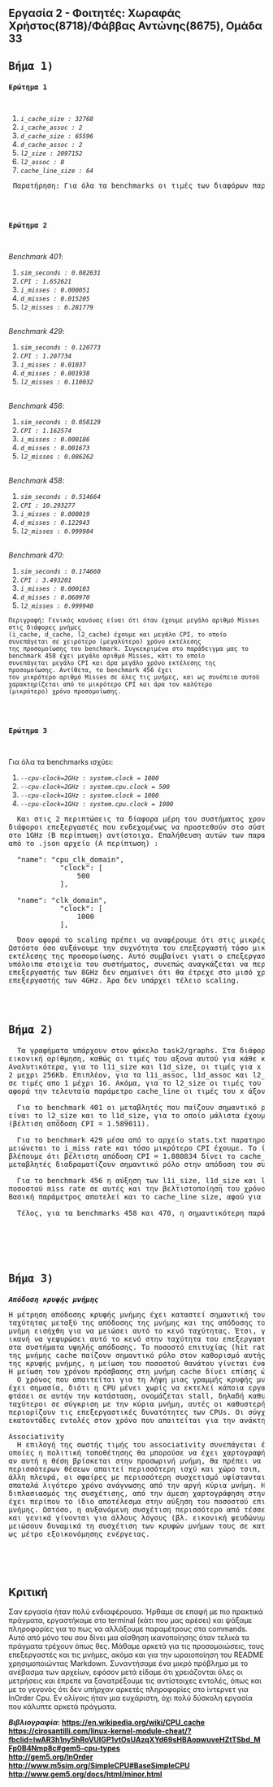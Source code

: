 ## Εργασία 2 - Φοιτητές: Χωραφάς Χρήστος(8718)/Φάββας Αντώνης(8675), Ομάδα 33

## <pre>Βήμα 1)</pre>  


<pre><b>Ερώτημα 1</b></pre>  <br>
  1. _`i_cache_size : 32768`_  
  2. _`i_cache_assoc : 2`_  
  3. _`d_cache_size : 65596`_  
  4. _`d_cache_assoc : 2`_  
  5. _`l2_size : 2097152`_    
  6. _`l2_assoc : 8`_    
  7. _`cache_line_size : 64`_  
  
   <pre> Παρατήρηση: Για όλα τα benchmarks οι τιμές των διαφόρων παραμέτρων είναι ίδιες (default τιμές).</pre>  

   
   <br><br> 
<pre><b>Ερώτημα 2</b></pre>  <br>
_Benchmark 401_:  
  1. _`sim_seconds : 0.082631`_  
  2. _`CPI : 1.652621`_  
  3. _`i_misses : 0.000051`_  
  4. _`d_misses : 0.015205`_  
  5. _`l2_misses : 0.281779`_    
    <br>
    
_Benchmark 429_:  
  1. _`sim_seconds : 0.120773`_  
  2. _`CPI : 1.207734`_  
  3. _`i_misses : 0.01037`_  
  4. _`d_misses : 0.001938`_  
  5. _`l2_misses : 0.110032`_    
    <br>
    
_Benchmark 456_:  
  1. _`sim_seconds : 0.058129`_  
  2. _`CPI : 1.162574`_  
  3. _`i_misses : 0.000186`_  
  4. _`d_misses : 0.001673`_  
  5. _`l2_misses : 0.086262`_    
    <br>
    
_Benchmark 458_:  
  1. _`sim_seconds : 0.514664`_  
  2. _`CPI : 10.293277`_  
  3. _`i_misses : 0.000019`_  
  4. _`d_misses : 0.122943`_  
  5. _`l2_misses : 0.999984`_    
    <br>
    
_Benchmark 470_:  
  1. _`sim_seconds : 0.174660`_  
  2. _`CPI : 3.493201`_  
  3. _`i_misses : 0.000103`_  
  4. _`d_misses : 0.060970`_  
  5. _`l2_misses : 0.999940`_  
    
    Περιγραφή: Γενικός κανόνας είναι ότι όταν έχουμε μεγάλο αριθμό Misses στις διάφορες μνήμες 
    (i_cache, d_cache, l2_cache) έχουμε και μεγάλο CPI, το οποίο συνεπάγεται σε χειρότερο (μεγαλύτερο) χρόνο εκτέλεσης 
    της προσομοίωσης του benchmark. Συγκεκριμένα στο παράδειγμα μας το benchmark 458 έχει μεγάλο αριθμό Misses, κάτι το οποίο 
    συνεπάγεται μεγάλο CPI και άρα μεγάλο χρόνο εκτέλεσης της προσομοίωσης. Αντίθετα, το benchmark 456 έχει 
    τον μικρότερο αριθμό Misses σε όλες τις μνήμες, και ως συνέπεια αυτού χαρακτηρίζεται από το μικρότερο CPI και άρα τον καλύτερο 
    (μικρότερο) χρόνο προσομοίωσης.
    
   <br><br>
<pre><b>Ερώτημα 3</b></pre>  <br>  

Για όλα τα benchmarks ισχύει:  
  1. _`--cpu-clock=2GHz : system.clock = 1000`_  
  2. _`--cpu-clock=2GHz : system.cpu.clock = 500`_ 
  3. _`--cpu-clock=1GHz : system.clock = 1000`_  
  4. _`--cpu-clock=1GHz : system.cpu.clock = 1000`_  
  
<pre>  Και στις 2 περιπτώσεις τα δίαφορα μέρη του συστήματος χρονίζονται στο 1GHz. Ωστόσο οι πυρήνες και οι 
διάφοροι επεξεργαστές που ενδεχομένως να προστεθούν στο σύστημα χρονίζονται στα 2GHz (Α περίπτωση) και 
στο 1GHz (Β περίπτωση) αντίστοιχα. Επαλήθευση αυτών των παρατηρήσεων αποτελούν αυτά τα κομμάτια κώδικα 
από το .json αρχείο (A περίπτωση) : 
  
  "name": "cpu_clk_domain",                               
            "clock": [
                500
            ],  

  "name": "clk_domain", 
            "clock": [
                1000
            ], </pre>
     
     
<pre>  Όσον αφορά το scaling πρέπει να αναφέρουμε ότι στις μικρές συχνότητες υπάρχει αρκετά καλό scaling. 
Ωστόστο όσο αυξάνουμε την συχνότητα του επεξεργαστή τόσο μικραίνει ο ρυθμός με τον οποίο μειώνεται ο χρόνος
εκτέλεσης της προσομοίωσης. Αυτό συμβαίνει γιατι ο επεξεργαστής είναι συνήθως αρκετά πιο γρήγορος απο τα 
υπόλοιπα στοιχεία του συστήματος, συνεπώς αναγκάζεται να περιμένει. Στα πλαίσια αυτής της λογικής, ένας 
επεξεργαστής των 8GHz δεν σημαίνει ότι θα έτρεχε στο μισό χρόνο το ίδιο πρόγραμμα, που θα έτρεχε ένας άλλος 
επεξεργαστής των 4GHz. Άρα δεν υπάρχει τέλειο scaling.</pre>
   <br><br>  
     
## <pre>Bήμα 2)</pre>  

<pre>  Τα γραφήματα υπάρχουν στον φάκελο task2/graphs. Στα διάφορα γραφήματα ο άξονας των x παρέχει μια 
εικονική αρίθμηση, καθώς οι τιμές του αξονα αυτού για κάθε καμπύλη του γραφήματος είναι διαφορετικές. 
Αναλυτικότερα, για το l1i_size και l1d_size, οι τιμές για x = 1 μέχρι x = 8 αντιστοίζονται σε τιμές απο 
2 μεχρι 256Kb. Επιπλέον, για τα l1i_assoc, l1d_assoc και l2_assoc οι τιμές x = 1 μέχρι x = 5 αντιστοιχίζονται
σε τιμές απο 1 μέχρι 16. Ακόμα, για το l2_size οι τιμές του άξονα x αντιστοιχίζονται από 2 μέχρι 4096Kb και όσον 
αφορά την τελευταία παράμετρο cache_line οι τιμές του x άξονα αντιστοιχίζονται από 32 μέχρι 1024Kb. 
  
  Για το benchmark 401 οι μεταβλητές που παίζουν σημαντικό ρόλο στην ελαχιστοποίηση του CPI 
είναι το l2_size και το l1d_size, για το οποίο μάλιστα έχουμε και το ελάχιστο CPI 
(βέλτιση απόδοση CPI = 1.589011). 

  Για το benchmark 429 μέσα από το αρχείο stats.txt παρατηρούμε ότι όσο αυξάνεται το l1i_size τόσο 
μειώνεται το i_miss rate και τόσο μικρότερο CPI έχουμε. Το ίδιο ακριβώς ισχύει και για l1d_size. Επίσης 
βλέπουμε ότι βέλτιστη απόδοση CPI = 1.080834 δίνει το cache_line = 256Kb και άρα τελικά και οι τρεις 
μεταβλητές διαδραματίζουν σημαντικό ρόλο στην απόδοση του συστήματος.

  Για το benchmark 456 η αύξηση των l1i_size, l1d_size και l2_size έχει ως αποτέλεσμα την μείωση του 
ποσοστού miss rate σε αυτές και την βελτιστοποίηση του χρόνου εκτέλεσης, καθώς παρατηρούμε σταδιακή μείωση του CPI.
Βασική παράμετρος αποτελεί και το cache_line size, αφού για cache_line = 256Kb έχουμε βέλτιστη απόδοση CPI = 1.151575.

  Τέλος, για τα benchmarks 458 και 470, η σημαντικότερη παράμετρος που επηράζει το CPI είναι το cache_line size.
</pre>  <br>
 
     
     
     
<br><br>
## <pre>Bήμα 3)</pre>  

_<b><pre>Απόδοση κρυφής μνήμης</pre></b>_
<pre>Η μέτρηση απόδοσης κρυφής μνήμης έχει καταστεί σημαντική τον τελευταίο καιρό, όπου η διαφορά 
ταχύτητας μεταξύ της απόδοσης της μνήμης και της απόδοσης του επεξεργαστή αυξάνεται εκθετικά. Η κρυφή 
μνήμη εισήχθη για να μειώσει αυτό το κενό ταχύτητας. Έτσι, γνωρίζοντας πόσο καλά η μνήμη cache είναι 
ικανή να γεφυρώσει αυτό το κενό στην ταχύτητα του επεξεργαστή και της μνήμης, είναι σημαντική, ειδικά 
στα συστήματα υψηλής απόδοσης. Το ποσοστό επιτυχίας (hit rate) και το ποσοστό αποτυχίας (missa rate) 
της μνήμης cache παίζουν σημαντικό ρόλο στον καθορισμό αυτής της απόδοσης. Για να βελτιωθεί η απόδοση 
της κρυφής μνήμης, η μείωση του ποσοστού θανάτου γίνεται ένα από τα απαραίτητα βήματα μεταξύ άλλων βημάτων.
Η μείωση του χρόνου πρόσβασης στη μνήμη cache δίνει επίσης ώθηση στην απόδοσή της.
  Ο χρόνος που απαιτείται για τη λήψη μιας γραμμής κρυφής μνήμης από τη μνήμη (καθυστέρηση εξαιτίας cache miss) 
έχει σημασία, διότι η CPU μένει χωρίς να εκτελεί κάποια εργασία ενώ περιμένει την κρυφή μνήμη. Όταν μια CPU 
φτάσει σε αυτήν την κατάσταση, ονομάζεται stall, δηλαδή καθυστέρηση, στάση. Καθώς οι επεξεργαστές γίνονται 
ταχύτεροι σε σύγκριση με την κύρια μνήμη, αυτές οι καθυστερήσεις που οφείλονται σε λάθη μνήμης cache 
περιορίζουν τις επεξεργαστικές δυνατότητες των CPUs. Οι σύγχρονοι επεξεργαστές CPU μπορούν να εκτελέσουν 
εκατοντάδες εντολές στον χρόνο που απαιτείται για την ανάκτηση μίας γραμμής μνήμης cache από την κύρια μνήμη.

Associativity
  Η επιλογή της σωστής τιμής του associativity συνεπάγεται ένα trade-off. Εάν υπάρχουν δέκα θέσεις στις 
οποίες η πολιτική τοποθέτησης θα μπορούσε να έχει χαρτογραφήσει μια θέση μνήμης, τότε για να ελέγξετε 
αν αυτή η θέση βρίσκεται στην προσωρινή μνήμη, θα πρέπει να αναζητηθούν δέκα εγγραφές cache. Ο έλεγχος 
περισσότερων θέσεων απαιτεί περισσότερη ισχύ και χώρο τσιπ, και ενδεχομένως περισσότερο χρόνο. Από την 
άλλη πλευρά, οι σφαίρες με περισσότερη συσχετισμό υφίστανται λιγότερες αποτυχίες, έτσι ώστε η CPU να 
σπαταλά λιγότερο χρόνο ανάγνωσης από την αργή κύρια μνήμη. Η γενική κατευθυντήρια γραμμή είναι ότι ο 
διπλασιασμός της συσχέτισης, από την άμεση χαρτογράφηση στην αμφίδρομη ή από την αμφίδρομη στην τετραπλή, 
έχει περίπου το ίδιο αποτέλεσμα στην αύξηση του ποσοστού επιτυχίας διπλασιάζοντας το μέγεθος της κρυφής 
μνήμης. Ωστόσο, η αυξανόμενη συσχέτιση περισσότερο από τέσσερα δεν βελτιώνει το ποσοστό επιτυχίας τόσο 
και γενικά γίνονται για άλλους λόγους (βλ. εικονική ψευδώνυμο, παρακάτω). Ορισμένες CPU μπορούν να 
μειώσουν δυναμικά τη συσχέτιση των κρυφών μνήμων τους σε καταστάσεις χαμηλής ισχύος, πράγμα που ενεργεί 
ως μέτρο εξοικονόμησης ενέργειας. 
</pre>
<br><br><br>


## Κριτική
Σαν εργασία ήταν πολύ ενδιαφέρουσα. Ήρθαμε σε επαφή με πιο πρακτικά πράγματα, εργαστήκαμε στο terminal (κάτι που μας αρέσει) και ψάξαμε πληροφορίες για το πως να αλλάξουμε παραμέτρους στα commands. Αυτό από μόνο του σου δίνει μια αίσθηση ικανοποίησης όταν τελικά τα πράγματα τρέχουν όπως θες. Μάθαμε αρκετά για τις προσομοιώσεις, τους επεξεργαστές και τις μνήμες, ακόμα και για την ωραιοποίηση του README χρησιμοποιώντας Markdown. Συναντήσαμε ένα μικρό πρόβλημα με το ανέβασμα των αρχείων, εφόσον μετά είδαμε ότι χρειάζονται όλες οι μετρήσεις και έπρεπε να ξανατρέξουμε τις αντίστοιχες εντολές, όπως και με το γεγονός ότι δεν υπήρχαν αρκετές πληροφορίες στο ίντερνετ για InOrder Cpu. Εν ολίγοις ήταν μια ευχάριστη, όχι πολύ δύσκολη εργασία που κάλυπτε αρκετά πράγματα.

      
<b>_Βιβλιογραφία_<b>:  https://en.wikipedia.org/wiki/CPU_cache  
  https://cirosantilli.com/linux-kernel-module-cheat/?fbclid=IwAR3h1ny5hRoVUIGP1vtOsUAzqXYd69sHBAopwuveHZtTSbd_MFp0B4Nmp8c#gem5-cpu-types  
http://gem5.org/InOrder  
http://www.m5sim.org/SimpleCPU#BaseSimpleCPU  
http://www.gem5.org/docs/html/minor.html
